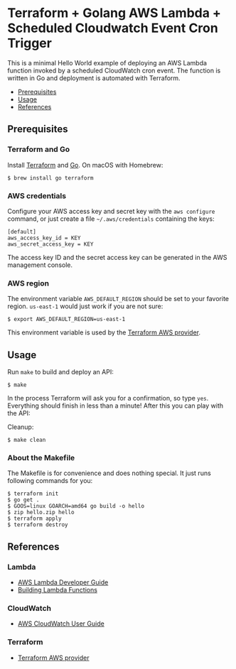 # Terraform + Golang AWS Lambda + Scheduled Cloudwatch Event Cron Trigger

This is a minimal Hello World example of deploying an AWS Lambda function invoked by a scheduled CloudWatch cron event. The function is written in Go and deployment is automated with Terraform.

- [Prerequisites](#prerequisites)
- [Usage](#usage)
- [References](#references)

## Prerequisites

### Terraform and Go

Install [Terraform][terraform] and [Go][golang]. On macOS with Homebrew:

```console
$ brew install go terraform
```

[terraform]: https://www.terraform.io/
[golang]: https://www.terraform.io/

### AWS credentials

Configure your AWS access key and secret key with the `aws configure` command, or just create a file `~/.aws/credentials` containing the keys:

```
[default]
aws_access_key_id = KEY
aws_secret_access_key = KEY
```

The access key ID and the secret access key can be generated in the AWS management console.

### AWS region

The environment variable `AWS_DEFAULT_REGION` should be set to your favorite region. `us-east-1` would just work if you are not sure:

```console
$ export AWS_DEFAULT_REGION=us-east-1
```

This environment variable is used by the [Terraform AWS provider][terraform-aws].

[terraform-aws]: https://www.terraform.io/docs/providers/aws/

## Usage

Run `make` to build and deploy an API:

```console
$ make
```

In the process Terraform will ask you for a confirmation, so type `yes`. Everything should finish in less than a minute! After this you can play with the API:

Cleanup:

```console
$ make clean
```

### About the Makefile

The Makefile is for convenience and does nothing special. It just runs following commands for you:

```console
$ terraform init
$ go get .
$ GOOS=linux GOARCH=amd64 go build -o hello
$ zip hello.zip hello
$ terraform apply
$ terraform destroy
```

## References

### Lambda

- [AWS Lambda Developer Guide](https://docs.aws.amazon.com/lambda/latest/dg/welcome.html)
- [Building Lambda Functions](https://docs.aws.amazon.com/lambda/latest/dg/lambda-app.html)

### CloudWatch

- [AWS CloudWatch User Guide](https://docs.aws.amazon.com/AmazonCloudWatch/latest/monitoring/WhatIsCloudWatch.html)

### Terraform

- [Terraform AWS provider](https://www.terraform.io/docs/providers/aws/)
